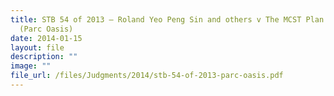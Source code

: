 ```yaml
---
title: STB 54 of 2013 – Roland Yeo Peng Sin and others v The MCST Plan No 2054
  (Parc Oasis)
date: 2014-01-15
layout: file
description: ""
image: ""
file_url: /files/Judgments/2014/stb-54-of-2013-parc-oasis.pdf
---
```

